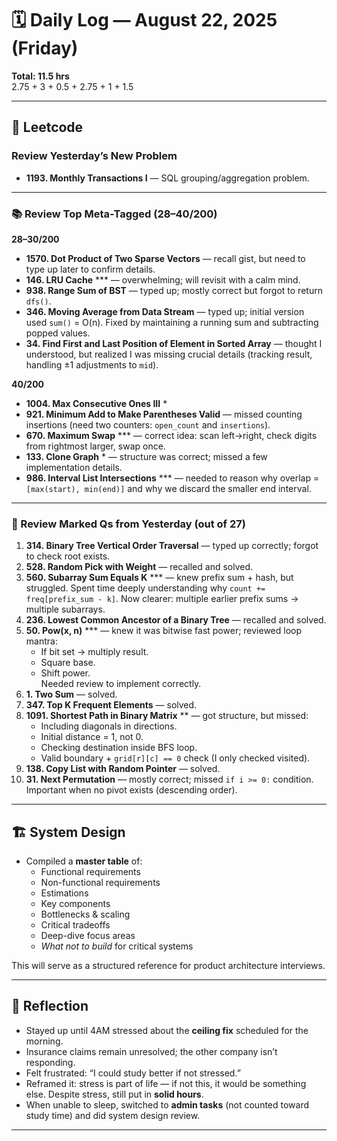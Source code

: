 # 🗓️ Daily Log — August 22, 2025 (Friday)

**Total: 11.5 hrs**  
2.75 + 3 + 0.5 + 2.75 + 1 + 1.5  

---

## 📘 Leetcode

### Review Yesterday’s New Problem
- **1193. Monthly Transactions I** — SQL grouping/aggregation problem.

---

### 📚 Review Top Meta-Tagged (28–40/200)

**28–30/200**
- **1570. Dot Product of Two Sparse Vectors** — recall gist, but need to type up later to confirm details.  
- **146. LRU Cache** *** — overwhelming; will revisit with a calm mind.  
- **938. Range Sum of BST** — typed up; mostly correct but forgot to return `dfs()`.  
- **346. Moving Average from Data Stream** — typed up; initial version used `sum()` = O(n). Fixed by maintaining a running sum and subtracting popped values.  
- **34. Find First and Last Position of Element in Sorted Array** — thought I understood, but realized I was missing crucial details (tracking result, handling ±1 adjustments to `mid`).

**40/200**
- **1004. Max Consecutive Ones III** *  
- **921. Minimum Add to Make Parentheses Valid** — missed counting insertions (need two counters: `open_count` and `insertions`).  
- **670. Maximum Swap** *** — correct idea: scan left→right, check digits from rightmost larger, swap once.  
- **133. Clone Graph** * — structure was correct; missed a few implementation details.  
- **986. Interval List Intersections** *** — needed to reason why overlap = `[max(start), min(end)]` and why we discard the smaller end interval.

---

### 🔄 Review Marked Qs from Yesterday (out of 27)

1. **314. Binary Tree Vertical Order Traversal** — typed up correctly; forgot to check root exists.  
2. **528. Random Pick with Weight** — recalled and solved.  
3. **560. Subarray Sum Equals K** *** — knew prefix sum + hash, but struggled. Spent time deeply understanding why `count += freq[prefix_sum - k]`. Now clearer: multiple earlier prefix sums → multiple subarrays.  
4. **236. Lowest Common Ancestor of a Binary Tree** — recalled and solved.  
5. **50. Pow(x, n)** *** — knew it was bitwise fast power; reviewed loop mantra:  
   - If bit set → multiply result.  
   - Square base.  
   - Shift power.  
   Needed review to implement correctly.  
6. **1. Two Sum** — solved.  
7. **347. Top K Frequent Elements** — solved.  
8. **1091. Shortest Path in Binary Matrix** ** — got structure, but missed:  
   - Including diagonals in directions.  
   - Initial distance = 1, not 0.  
   - Checking destination inside BFS loop.  
   - Valid boundary + `grid[r][c] == 0` check (I only checked visited).  
9. **138. Copy List with Random Pointer** — solved.  
10. **31. Next Permutation** — mostly correct; missed `if i >= 0:` condition. Important when no pivot exists (descending order).

---

## 🏗️ System Design

- Compiled a **master table** of:  
  - Functional requirements  
  - Non-functional requirements  
  - Estimations  
  - Key components  
  - Bottlenecks & scaling  
  - Critical tradeoffs  
  - Deep-dive focus areas  
  - *What not to build* for critical systems  

This will serve as a structured reference for product architecture interviews.

---

## 📝 Reflection

- Stayed up until 4AM stressed about the **ceiling fix** scheduled for the morning.  
- Insurance claims remain unresolved; the other company isn’t responding.  
- Felt frustrated: “I could study better if not stressed.”  
- Reframed it: stress is part of life — if not this, it would be something else. Despite stress, still put in **solid hours**.  
- When unable to sleep, switched to **admin tasks** (not counted toward study time) and did system design review.  

---